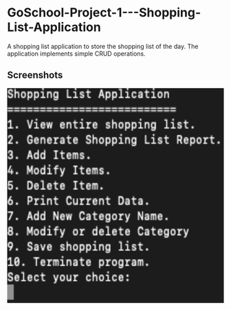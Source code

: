 # GoSchool-Project-1---Shopping-List-Application
A shopping list application to store the shopping list of the day. The application implements simple CRUD operations.

## Screenshots

<img src="screenshots/shopping_List_Menu.png" alt="Shopping List Menu" width=600px height=500px/>
